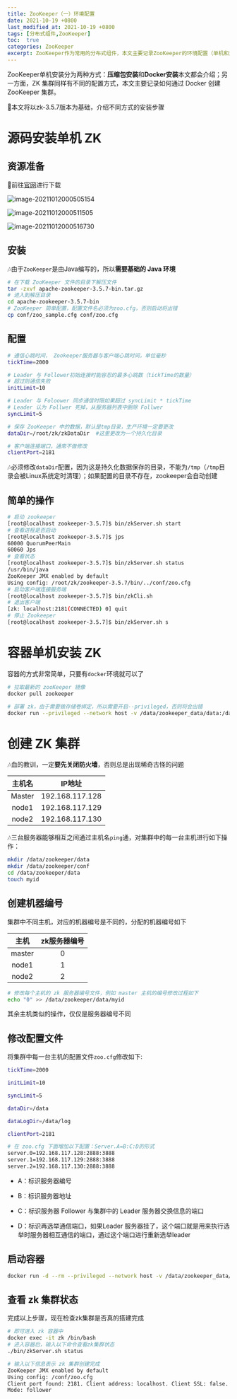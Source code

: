 ```yaml
---
title: ZooKeeper（一）环境配置
date: 2021-10-19 +0800
last_modified_at: 2021-10-19 +0800
tags: [分布式组件,ZooKeeper]
toc:  true
categories: ZooKeeper
excerpt: ZooKeeper作为常用的分布式组件，本文主要记录ZooKeeper的环境配置（单机和集群）
---
```

<!-- toc -->

ZooKeeper单机安装分为两种方式：**压缩包安装**和**Docker安装**本文都会介绍；另一方面，ZK 集群同样有不同的配置方式，本文主要记录如何通过 Docker 创建 ZooKeeper 集群。

:dart:本文将以zk-3.5.7版本为基础，介绍不同方式的安装步骤

# 源码安装单机 ZK

## 资源准备

:book:前往[官网](https://zookeeper.apache.org/  )进行下载

![image-20211012000505154](/assets/images/zookeeper/image-20211012000505154.png)

![image-20211012000511505](/assets/images/zookeeper/image-20211012000511505.png)

![image-20211012000516730](/assets/images/zookeeper/image-20211012000516730.png)

## 安装

:notes:由于`ZooKeeper`是由Java编写的，所以**需要基础的 Java 环境**

```bash
# 在下载 ZooKeeper 文件的目录下解压文件
tar -zxvf apache-zookeeper-3.5.7-bin.tar.gz 
# 进入到解压目录
cd apache-zookeeper-3.5.7-bin
# ZooKeeper 简单配置，配置文件名必须为zoo.cfg，否则启动将出错
cp conf/zoo_sample.cfg conf/zoo.cfg
```

## 配置

```bash
# 通信心跳时间， Zookeeper服务器与客户端心跳时间，单位毫秒
tickTime=2000

# Leader 与 Follower初始连接时能容忍的最多心跳数（tickTime的数量）
# 超过则通信失败
initLimit=10

# Leader 与 Foloower 同步通信时限如果超过 syncLimit * tickTime
# Leader 认为 Follwer 死掉，从服务器列表中删除 Follwer
syncLimit=5

# 保存 ZooKeeper 中的数据，默认是tmp目录，生产环境一定要更改
dataDir=/root/zk/zkDataDir	#这里更改为一个持久化目录

# 客户端连接端口，通常不做修改
clientPort=2181
```

:notes:必须修改`dataDir`配置，因为这是持久化数据保存的目录，不能为`/tmp`（`/tmp`目录会被Linux系统定时清理）；如果配置的目录不存在，zookeeper会自动创建

## 简单的操作

```bash
# 启动 zookeeper
[root@localhost zookeeper-3.5.7]$ bin/zkServer.sh start
# 查看进程是否启动
[root@localhost zookeeper-3.5.7]$ jps
60000 QuorumPeerMain
60060 Jps
# 查看状态
[root@localhost zookeeper-3.5.7]$ bin/zkServer.sh status
/usr/bin/java
ZooKeeper JMX enabled by default
Using config: /root/zk/zookeeper-3.5.7/bin/../conf/zoo.cfg
# 启动客户端连接服务端
[root@localhost zookeeper-3.5.7]$ bin/zkCli.sh
# 退出客户端
[zk: localhost:2181(CONNECTED) 0] quit
# 停止 Zookeeper
[root@localhost zookeeper-3.5.7]$ bin/zkServer.sh s
```

# 容器单机安装 ZK

容器的方式非常简单，只要有`docker`环境就可以了

```bash
# 拉取最新的 zooKeeper 镜像
docker pull zookeeper

# 部署 zk，由于需要做存储卷绑定，所以需要开启--privileged，否则将会出错
docker run --privileged --network host -v /data/zookeeper_data/data:/data -v /data/zookeeper_data/conf:/conf  --name zk-2181 zookeeper
```

# 创建 ZK 集群

:notes:血的教训，一定**要先关闭防火墙**，否则总是出现稀奇古怪的问题

| 主机名 |     IP地址      |
| :----: | :-------------: |
| Master | 192.168.117.128 |
| node1  | 192.168.117.129 |
| node2  | 192.168.117.130 |

:notes:三台服务器能够相互之间通过主机名`ping`通，对集群中的每一台主机进行如下操作：

```bash
mkdir /data/zookeeper/data
mkdir /data/zookeeper/conf
cd /data/zookeeper/data
touch myid
```

## 创建机器编号

集群中不同主机，对应的机器编号是不同的，分配的机器编号如下

|  主机  | zk服务器编号 |
| :----: | :----------: |
| master |      0       |
| node1  |      1       |
| node2  |      2       |

```bash
# 修改每个主机的 zk 服务器编号文件，例如 master 主机的编号修改过程如下
echo "0" >> /data/zookeeper/data/myid
```

其余主机类似的操作，仅仅是服务器编号不同

## 修改配置文件

将集群中每一台主机的配置文件`zoo.cfg`修改如下:

```bash
tickTime=2000

initLimit=10

syncLimit=5

dataDir=/data

dataLogDir=/data/log

clientPort=2181

# 在 zoo.cfg 下面增加以下配置：Server.A=B:C:D的形式
server.0=192.168.117.128:2888:3888
server.1=192.168.117.129:2888:3888
server.2=192.168.117.130:2888:3888
```

- A：标识服务器编号

- B：标识服务器地址

- C：标识服务器 Follower 与集群中的 Leader 服务器交换信息的端口

- D：标识再选举通信端口，如果Leader 服务器挂了，这个端口就是用来执行选举时服务器相互通信的端口，通过这个端口进行重新选举leader

## 启动容器

```bash
docker run -d --rm --privileged --network host -v /data/zookeeper_data/data:/data -v /data/zookeeper_data/conf:/conf -p 2888:2888 -p 3888:3888  --name zk zookeeper
```

## 查看 zk 集群状态
完成以上步骤，现在检查zk集群是否真的搭建完成
```bash
# 即可进入 zk 容器中
docker exec -it zk /bin/bash
# 进入容器后，输入以下命令查看zk集群状态
./bin/zkServer.sh status

# 输入以下信息表示 zk 集群创建完成
ZooKeeper JMX enabled by default
Using config: /conf/zoo.cfg
Client port found: 2181. Client address: localhost. Client SSL: false.
Mode: follower
```